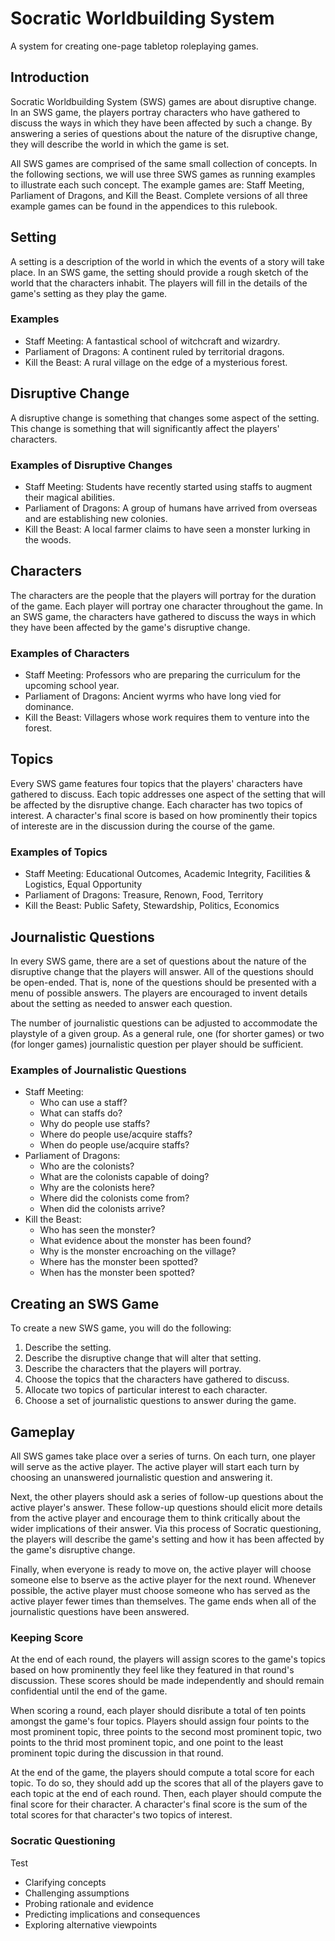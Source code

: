 # Socratic Worldbuilding System
A system for creating one-page tabletop roleplaying games.

## Introduction
Socratic Worldbuilding System (SWS) games are about disruptive change.
In an SWS game, the players portray characters who have gathered to discuss the ways in which they have been affected by such a change.
By answering a series of questions about the nature of the disruptive change, they will describe the world in which the game is set.

All SWS games are comprised of the same small collection of concepts.
In the following sections, we will use three SWS games as running examples to illustrate each such concept.
The example games are: Staff Meeting, Parliament of Dragons, and Kill the Beast.
Complete versions of all three example games can be found in the appendices to this rulebook.

## Setting
A setting is a description of the world in which the events of a story will take place.
In an SWS game, the setting should provide a rough sketch of the world that the characters inhabit.
The players will fill in the details of the game's setting as they play the game.

### Examples
  - Staff Meeting: A fantastical school of witchcraft and wizardry.
  - Parliament of Dragons: A continent ruled by territorial dragons.
  - Kill the Beast: A rural village on the edge of a mysterious forest.

## Disruptive Change
A disruptive change is something that changes some aspect of the setting.
This change is something that will significantly affect the players' characters.

### Examples of Disruptive Changes
  - Staff Meeting: Students have recently started using staffs to augment their magical abilities.
  - Parliament of Dragons: A group of humans have arrived from overseas and are establishing new colonies.
  - Kill the Beast: A local farmer claims to have seen a monster lurking in the woods.

## Characters
The characters are the people that the players will portray for the duration of the game.
Each player will portray one character throughout the game.
In an SWS game, the characters have gathered to discuss the ways in which they have been affected by the game's disruptive change.

### Examples of Characters
  - Staff Meeting: Professors who are preparing the curriculum for the upcoming school year.
  - Parliament of Dragons: Ancient wyrms who have long vied for dominance.
  - Kill the Beast: Villagers whose work requires them to venture into the forest.

## Topics
Every SWS game features four topics that the players' characters have gathered to discuss.
Each topic addresses one aspect of the setting that will be affected by the disruptive change.
Each character has two topics of interest.
A character's final score is based on how prominently their topics of intereste are in the discussion during the course of the game.

### Examples of Topics
  - Staff Meeting: Educational Outcomes, Academic Integrity, Facilities & Logistics, Equal Opportunity
  - Parliament of Dragons: Treasure, Renown, Food, Territory
  - Kill the Beast: Public Safety, Stewardship, Politics, Economics

## Journalistic Questions
In every SWS game, there are a set of questions about the nature of the disruptive change that the players will answer.
All of the questions should be open-ended.
That is, none of the questions should be presented with a menu of possible answers.
The players are encouraged to invent details about the setting as needed to answer each question.

The number of journalistic questions can be adjusted to accommodate the playstyle of a given group.
As a general rule, one (for shorter games) or two (for longer games) journalistic question per player should be sufficient.

### Examples of Journalistic Questions
  - Staff Meeting:
    - Who can use a staff?
    - What can staffs do?
    - Why do people use staffs?
    - Where do people use/acquire staffs?
    - When do people use/acquire staffs?
  - Parliament of Dragons:
    - Who are the colonists?
    - What are the colonists capable of doing?
    - Why are the colonists here?
    - Where did the colonists come from?
    - When did the colonists arrive?
  - Kill the Beast:
    - Who has seen the monster?
    - What evidence about the monster has been found?
    - Why is the monster encroaching on the village?
    - Where has the monster been spotted?
    - When has the monster been spotted?

## Creating an SWS Game
To create a new SWS game, you will do the following:
  1. Describe the setting.
  2. Describe the disruptive change that will alter that setting.
  3. Describe the characters that the players will portray.
  4. Choose the topics that the characters have gathered to discuss.
  5. Allocate two topics of particular interest to each character. 
  6. Choose a set of journalistic questions to answer during the game.


## Gameplay
All SWS games take place over a series of turns.
On each turn, one player will serve as the active player. 
The active player will start each turn by choosing an unanswered journalistic question and answering it.

Next, the other players should ask a series of follow-up questions about the active player's answer.
These follow-up questions should elicit more details from the active player and encourage them to think critically about the wider implications of their answer.
Via this process of Socratic questioning, the players will describe the game's setting and how it has been affected by the game's disruptive change.

Finally, when everyone is ready to move on, the active player will choose someone else to bserve as the active player for the next round.
Whenever possible, the active player must choose someone who has served as the active player fewer times than themselves.
The game ends when all of the journalistic questions have been answered.

### Keeping Score
At the end of each round, the players will assign scores to the game's topics based on how prominently they feel like they featured in that round's discussion.
These scores should be made independently and should remain confidential until the end of the game.

When scoring a round, each player should disribute a total of ten points amongst the game's four topics.
Players should assign four points to the most prominent topic, three points to the second most prominent topic, two points to the thrid most prominent topic, and one point to the least prominent topic during the discussion in that round.

At the end of the game, the players should compute a total score for each topic.
To do so, they should add up the scores that all of the players gave to each topic at the end of each round.
Then, each player should compute the final score for their character.
A character's final score is the sum of the total scores for that character's two topics of interest.

### Socratic Questioning
Test 
  - Clarifying concepts
  - Challenging assumptions
  - Probing rationale and evidence
  - Predicting implications and consequences
  - Exploring alternative viewpoints
